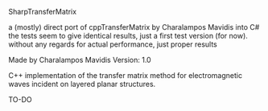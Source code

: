 SharpTransferMatrix

a (mostly) direct port of cppTransferMatrix by Charalampos Mavidis into C#
the tests seem to give identical results, just a first test version (for now).
without any regards for actual performance, just proper results

Made by Charalampos Mavidis
Version: 1.0


C++ implementation of the transfer matrix method for electromagnetic waves incident 
on layered planar structures.


TO-DO
